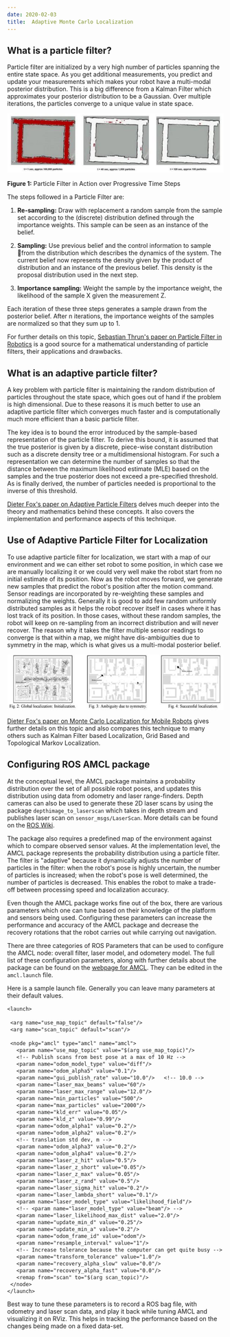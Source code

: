 ```yaml
---
date: 2020-02-03
title:  Adaptive Monte Carlo Localization
---
```

## What is a particle filter?
Particle filter are initialized by a very high number of particles spanning the entire state space. As you get additional measurements, you predict and update your measurements which makes your robot have a multi-modal posterior distribution. This is a big difference from a Kalman Filter which approximates your posterior distribution to be a Gaussian. Over multiple iterations, the particles converge to a unique value in state space.

![Particle Filter in Action over Progressive Time Steps](assets/AdaptiveMonteCarloLocalization-65e37.png)

**Figure 1:** Particle Filter in Action over Progressive Time Steps

The steps followed in a Particle Filter are:
1. **Re-sampling:** Draw with replacement a random sample from the sample set according to the (discrete) distribution defined through the importance weights. This sample can be seen as an instance of the belief.

2. **Sampling:** Use previous belief and the control information to sample 􀀀from the distribution which describes the dynamics of the system. The current belief now represents the density given by the product of distribution and an instance of the previous belief. This density is the proposal distribution used in the next step.

3. **Importance sampling:** Weight the sample by the importance weight, the likelihood of the sample X given the measurement Z.

Each iteration of these three steps generates a sample drawn from the posterior belief. After n iterations, the importance weights of the samples are normalized so that they sum up to 1.

For further details on this topic, [Sebastian Thrun's paper on Particle Filter in Robotics](https://robots.stanford.edu/papers/thrun.pf-in-robotics-uai02.pdf) is a good source for a mathematical understanding of particle filters, their applications and drawbacks.

## What is an adaptive particle filter?
A key problem with particle filter is maintaining the random distribution of particles throughout the state space, which goes out of hand if the problem is high dimensional. Due to these reasons it is much better to use an adaptive particle filter which converges much faster and is computationally much more efficient than a basic particle filter.

The key idea is to bound the error introduced by the sample-based representation of the particle filter. To derive this bound, it is assumed that the true posterior is given by a discrete, piece-wise constant distribution such as a discrete density tree or a multidimensional histogram. For such a representation we can determine the number of samples so that the distance between the maximum likelihood estimate (MLE) based on the samples and the true posterior does not exceed a pre-specified threshold. As is finally derived, the number of particles needed is proportional to the inverse of this threshold.

[Dieter Fox's paper on Adaptive Particle Filters](http://papers.nips.cc/paper/1998-kld-sampling-adaptive-particle-filters.pdf) delves much deeper into the theory and mathematics behind these concepts. It also covers the implementation and performance aspects of this technique.

## Use of Adaptive Particle Filter for Localization
To use adaptive particle filter for localization, we start with a map of our environment and we can either set robot to some position, in which case we are manually localizing it or we could very well make the robot start from no initial estimate of its position. Now as the robot moves forward, we generate new samples that predict the robot's position after the motion command. Sensor readings are incorporated by re-weighting these samples and normalizing the weights. Generally it is good to add few random uniformly distributed samples as it helps the robot recover itself in cases where it has lost track of its position. In those cases, without these random samples, the robot will keep on re-sampling from an incorrect distribution and will never recover. The reason why it takes the filter multiple sensor readings to converge is that within a map, we might have dis-ambiguities due to symmetry in the map, which is what gives us a multi-modal posterior belief.

![Localization Process using Particle Filters](assets/AdaptiveMonteCarloLocalization-0d322.png)

[Dieter Fox's paper on Monte Carlo Localization for Mobile Robots](https://www.ri.cmu.edu/pub_files/pub1/fox_dieter_1999_1/fox_dieter_1999_1.pdf) gives further details on this topic and also compares this technique to many others such as Kalman Filter based Localization, Grid Based and Topological Markov Localization.

## Configuring ROS AMCL package
At the conceptual level, the AMCL package maintains a probability distribution over the set of all possible robot poses, and updates this distribution using data from odometry and laser range-finders. Depth cameras can also be used to generate these 2D laser scans by using the package `depthimage_to_laserscan` which takes in depth stream and publishes laser scan on `sensor_msgs/LaserScan`. More details can be found on the [ROS Wiki](http://wiki.ros.org/depthimage_to_laserscan).

The package also requires a predefined map of the environment against which to compare observed sensor values. At the implementation level, the AMCL package represents the probability distribution using a particle filter. The filter is "adaptive" because it dynamically adjusts the number of particles in the filter: when the robot's pose is highly uncertain, the number of particles is increased; when the robot's pose is well determined, the number of particles is decreased. This enables the robot to make a trade-off between processing speed and localization accuracy.

Even though the AMCL package works fine out of the box, there are various parameters which one can tune based on their knowledge of the platform and sensors being used. Configuring these parameters can increase the performance and accuracy of the AMCL package and decrease the recovery rotations that the robot carries out while carrying out navigation.

There are three categories of ROS Parameters that can be used to configure the AMCL node: overall filter, laser model, and odometery model. The full list of these configuration parameters, along with further details about the package can be found on the [webpage for AMCL](http://wiki.ros.org/amcl). They can be edited in the `amcl.launch` file.

Here is a sample launch file. Generally you can leave many parameters at their default values.
```
<launch>

 <arg name="use_map_topic" default="false"/>
 <arg name="scan_topic" default="scan"/>

 <node pkg="amcl" type="amcl" name="amcl">
   <param name="use_map_topic" value="$(arg use_map_topic)"/>
   <!-- Publish scans from best pose at a max of 10 Hz -->
   <param name="odom_model_type" value="diff"/>
   <param name="odom_alpha5" value="0.1"/>
   <param name="gui_publish_rate" value="10.0"/>   <!-- 10.0 -->
   <param name="laser_max_beams" value="60"/>
   <param name="laser_max_range" value="12.0"/>
   <param name="min_particles" value="500"/>
   <param name="max_particles" value="2000"/>
   <param name="kld_err" value="0.05"/>
   <param name="kld_z" value="0.99"/>
   <param name="odom_alpha1" value="0.2"/>
   <param name="odom_alpha2" value="0.2"/>
   <!-- translation std dev, m -->
   <param name="odom_alpha3" value="0.2"/>
   <param name="odom_alpha4" value="0.2"/>
   <param name="laser_z_hit" value="0.5"/>
   <param name="laser_z_short" value="0.05"/>
   <param name="laser_z_max" value="0.05"/>
   <param name="laser_z_rand" value="0.5"/>
   <param name="laser_sigma_hit" value="0.2"/>
   <param name="laser_lambda_short" value="0.1"/>
   <param name="laser_model_type" value="likelihood_field"/>
   <!-- <param name="laser_model_type" value="beam"/> -->
   <param name="laser_likelihood_max_dist" value="2.0"/>
   <param name="update_min_d" value="0.25"/>
   <param name="update_min_a" value="0.2"/>
   <param name="odom_frame_id" value="odom"/>
   <param name="resample_interval" value="1"/>
   <!-- Increase tolerance because the computer can get quite busy -->
   <param name="transform_tolerance" value="1.0"/>
   <param name="recovery_alpha_slow" value="0.0"/>
   <param name="recovery_alpha_fast" value="0.0"/>
   <remap from="scan" to="$(arg scan_topic)"/>
 </node>
</launch>
```

Best way to tune these parameters is to record a ROS bag file, with odometry and laser scan data, and play it back while tuning AMCL and visualizing it on RViz. This helps in tracking the performance based on the changes being made on a fixed data-set.

